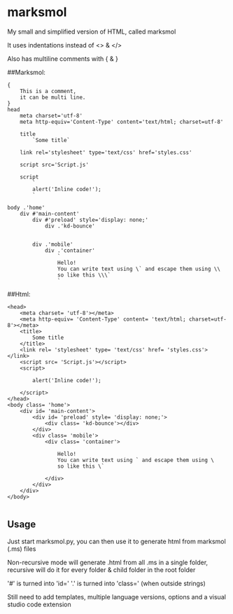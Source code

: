# marksmol
My small and simplified version of HTML, called marksmol

It uses indentations instead of <> & </>

Also has multiline comments with { & }

##Marksmol:
```
{
    This is a comment,
    it can be multi line.
}
head
    meta charset='utf-8'
    meta http-equiv='Content-Type' content='text/html; charset=utf-8'
	
	title
		`Some title`
	
	link rel='stylesheet' type='text/css' href='styles.css'
	
	script src='Script.js'
	
	script
		`
		alert('Inline code!');
		`
		
body .'home'
	div #'main-content'
		div #'preload' style='display: none;'
			div .'kd-bounce'
		
		
		div .'mobile'
			div .'container'
				`
				Hello!
				You can write text using \` and escape them using \\
				so like this \\\`
				`
```

##Html:
```
<head>
	<meta charset= 'utf-8'></meta>
	<meta http-equiv= 'Content-Type' content= 'text/html; charset=utf-8'></meta>
	<title>
		Some title
	</title>
	<link rel= 'stylesheet' type= 'text/css' href= 'styles.css'></link>
	<script src= 'Script.js'></script>
	<script>
		
		alert('Inline code!');
		
	</script>
</head>
<body class= 'home'>
	<div id= 'main-content'>
		<div id= 'preload' style= 'display: none;'>
			<div class= 'kd-bounce'></div>
		</div>
		<div class= 'mobile'>
			<div class= 'container'>
				
				Hello!
				You can write text using ` and escape them using \
				so like this \`
				
			</div>
		</div>
	</div>
</body>


```

## Usage
Just start marksmol.py, you can then use it to generate html from marksmol (.ms) files

Non-recursive mode will generate .html from all .ms in a single folder,
recursive will do it for every folder & child folder in the root folder

'&#35;' is turned into 'id='
'.' is turned into 'class='
(when outside strings)

Still need to add templates, multiple language versions, options and a visual studio code extension